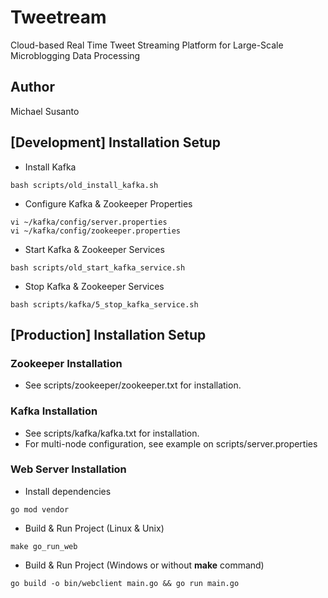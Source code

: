 # Tweetream
Cloud-based Real Time Tweet Streaming Platform for Large-Scale Microblogging Data Processing

## Author
Michael Susanto

## [Development] Installation Setup
- Install Kafka
```
bash scripts/old_install_kafka.sh
```

- Configure Kafka & Zookeeper Properties
```
vi ~/kafka/config/server.properties
vi ~/kafka/config/zookeeper.properties
```

- Start Kafka & Zookeeper Services
```
bash scripts/old_start_kafka_service.sh
```

- Stop Kafka & Zookeeper Services
```
bash scripts/kafka/5_stop_kafka_service.sh
```

## [Production] Installation Setup
### Zookeeper Installation
- See scripts/zookeeper/zookeeper.txt for installation.

### Kafka Installation
- See scripts/kafka/kafka.txt for installation.
- For multi-node configuration, see example on scripts/server.properties

### Web Server Installation
- Install dependencies
```
go mod vendor
```

- Build & Run Project (Linux & Unix)
```
make go_run_web
```

- Build & Run Project (Windows or without **make** command)
```
go build -o bin/webclient main.go && go run main.go
```
